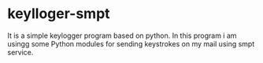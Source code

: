 # keylloger-smpt
It is a simple keylogger program based on python. In this program i am usingg some Python modules for sending keystrokes on my mail using smpt service.
